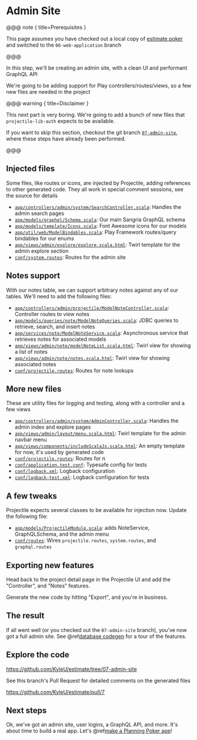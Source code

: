 # Admin Site

@@@ note { title=Prerequisites }

This page assumes you have checked out a local copy of [estimate.poker](https://github.com/KyleU/estimate) and switched to the `06-web-application` branch

@@@

In this step, we'll be creating an admin site, with a clean UI and performant GraphQL API

We're going to be adding support for Play controllers/routes/views, so a few new files are needed in the project

@@@ warning { title=Disclaimer }

This next part is very boring. We're going to add a bunch of new files that `projectile-lib-auth` expects to be available. 

If you want to skip this section, checkout the git branch [`07-admin-site`](https://github.com/KyleU/estimate/tree/07-admin-site), where these steps have already been performed.

@@@


## Injected files

Some files, like routes or icons, are injected by Projectile, adding references to other generated code. They all work in special comment sessions, see the source for details

- [`app/controllers/admin/system/SearchController.scala`](https://github.com/KyleU/estimate/blob/07-admin-site/app/controllers/admin/system/SearchController.scala): Handles the admin search pages
- [`app/models/graphql/Schema.scala`](https://github.com/KyleU/estimate/blob/07-admin-site/app/models/graphql/Schema.scala): Our main Sangria GraphQL schema
- [`app/models/template/Icons.scala`](https://github.com/KyleU/estimate/blob/07-admin-site/app/models/template/Icons.scala): Font Awesome icons for our models
- [`app/util/web/ModelBindables.scala`](https://github.com/KyleU/estimate/blob/07-admin-site/app/util/web/ModelBindables.scala): Play Framework routes/query bindables for our enums
- [`app/views/admin/explore/explore.scala.html`](https://github.com/KyleU/estimate/blob/07-admin-site/app/views/admin/explore/explore.scala.html): Twirl template for the admin explore section
- [`conf/system.routes`](https://github.com/KyleU/estimate/blob/07-admin-site/conf/system.routes): Routes for the admin site


## Notes support

With our notes table, we can support arbitrary notes against any of our tables. We'll need to add the following files:

- [`app/controllers/admin/projectile/ModelNoteController.scala`](https://github.com/KyleU/estimate/blob/07-admin-site/app/controllers/admin/projectile/ModelNoteController.scala): Controller routes to view notes
- [`app/models/queries/note/ModelNoteQueries.scala`](https://github.com/KyleU/estimate/blob/07-admin-site/app/models/queries/note/ModelNoteQueries.scala): JDBC queries to retrieve, search, and insert notes
- [`app/services/note/ModelNoteService.scala`](https://github.com/KyleU/estimate/blob/07-admin-site/app/services/note/ModelNoteService.scala): Asynchronous service that retrieves notes for associated models
- [`app/views/admin/note/modelNoteList.scala.html`](https://github.com/KyleU/estimate/blob/07-admin-site/app/views/admin/note/modelNoteList.scala.html): Twirl view for showing a list of notes
- [`app/views/admin/note/notes.scala.html`](https://github.com/KyleU/estimate/blob/07-admin-site/app/views/admin/note/notes.scala.html): Twirl view for showing associated notes
- [`conf/projectile.routes`](https://github.com/KyleU/estimate/blob/07-admin-site/conf/projectile.routes): Routes for note lookups


## More new files

These are utility files for logging and testing, along with a controller and a few views

- [`app/controllers/admin/system/AdminController.scala`](https://github.com/KyleU/estimate/blob/07-admin-site/app/controllers/admin/system/AdminController.scala): Handles the admin index and explore pages
- [`app/views/admin/layout/menu.scala.html`](https://github.com/KyleU/estimate/blob/07-admin-site/app/views/admin/layout/menu.scala.html): Twirl template for the admin navbar menu
- [`app/views/components/includeScalaJs.scala.html`](https://github.com/KyleU/estimate/blob/07-admin-site/app/views/components/includeScalaJs.scala.html): An empty template for now, it's used by generated code
- [`conf/projectile.routes`](https://github.com/KyleU/estimate/blob/07-admin-site/conf/projectile.routes): Routes for n
- [`conf/application.test.conf`](https://github.com/KyleU/estimate/blob/07-admin-site/conf/application.test.conf): Typesafe config for tests
- [`conf/logback.xml`](https://github.com/KyleU/estimate/blob/07-admin-site/conf/logback.xml): Logback configuration
- [`conf/logback-test.xml`](https://github.com/KyleU/estimate/blob/07-admin-site/conf/logback-test.xml): Logback configuration for tests


## A few tweaks

Projectile expects several classes to be available for injection now. 
Update the following file:
 
- [`app/models/ProjectileModule.scala`](https://github.com/KyleU/estimate/blob/07-admin-site/app/models/ProjectileModule.scala): adds NoteService, GraphQLSchema, and the admin menu
- [`conf/routes`](https://github.com/KyleU/estimate/blob/07-admin-site/conf/routes): Wires `projectile.routes`, `system.routes`, and `graphql.routes`


## Exporting new features

Head back to the project detail page in the Projectile UI and add the "Controller", and "Notes" features.

Generate the new code by hitting "Export", and you're in business.


## The result

If all went well (or you checked out the `07-admin-site` branch), you've now got a full admin site. See @ref[database codegen](../../codegen/database.md) for a tour of the features.


## Explore the code

https://github.com/KyleU/estimate/tree/07-admin-site

See this branch's Pull Request for detailed comments on the generated files

https://github.com/KyleU/estimate/pull/7


## Next steps

Ok, we've got an admin site, user logins, a GraphQL API, and more. It's about time to build a real app. Let's @ref[make a Planning Poker app](08-coming-soon.md)!


